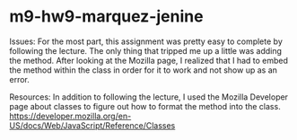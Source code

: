 # m9-hw9-marquez-jenine

Issues: For the most part, this assignment was pretty easy to complete by following the lecture. The only thing that tripped me up a little was adding the method. After looking at the Mozilla page, I realized that I had to embed the method within the class in order for it to work and not show up as an error.

Resources: In addition to following the lecture, I used the Mozilla Developer page about classes to figure out how to format the method into the class. https://developer.mozilla.org/en-US/docs/Web/JavaScript/Reference/Classes
